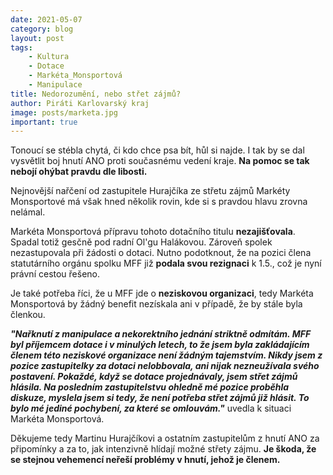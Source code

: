 ```yaml
---
date: 2021-05-07
category: blog
layout: post
tags:
    - Kultura
    - Dotace
    - Markéta_Monsportová
    - Manipulace
title: Nedorozumění, nebo střet zájmů?
author: Piráti Karlovarský kraj
image: posts/marketa.jpg
important: true
---
```



Tonoucí se stébla chytá, či kdo chce psa bít, hůl si najde. I tak by se dal vysvětlit boj hnutí ANO proti současnému vedení kraje. **Na pomoc se tak nebojí ohýbat pravdu dle libosti.**

  

Nejnovější nařčení od zastupitele Hurajčíka ze střetu zájmů Markéty Monsportové má však hned několik rovin, kde si s pravdou hlavu zrovna nelámal.

  

Markéta Monsportová přípravu tohoto dotačního titulu **nezajišťovala**. Spadal totiž gesčně pod radní Ol'gu Halákovou. Zároveň spolek nezastupovala při žádosti o dotaci. Nutno podotknout, že na pozici člena statutárního orgánu spolku MFF již **podala svou rezignaci** k 1.5., což je nyní právní cestou řešeno.

  

Je také potřeba říci, že u MFF jde o **neziskovou organizaci**, tedy Markéta Monsportová by žádný benefit nezískala ani v případě, že by stále byla členkou.

  

***"Nařknutí z manipulace a nekorektního jednání striktně odmítám. MFF byl příjemcem dotace i v minulých letech, to že jsem byla zakládajícím členem této neziskové organizace není žádným tajemstvím. Nikdy jsem z pozice zastupitelky za dotaci nelobbovala, ani nijak nezneužívala svého postavení. Pokaždé, když se dotace projednávaly, jsem střet zájmů hlásila. Na posledním zastupitelstvu ohledně mé pozice proběhla diskuze, myslela jsem si tedy, že není potřeba střet zájmů již hlásit. To bylo mé jediné pochybení, za které se omlouvám."*** uvedla k situaci Markéta Monsportová.

  

Děkujeme tedy Martinu Hurajčíkovi a ostatním zastupitelům z hnutí ANO za připomínky a za to, jak intenzivně hlídají možné střety zájmu. **Je škoda, že se stejnou vehemencí neřeší problémy v hnutí, jehož je členem.**
